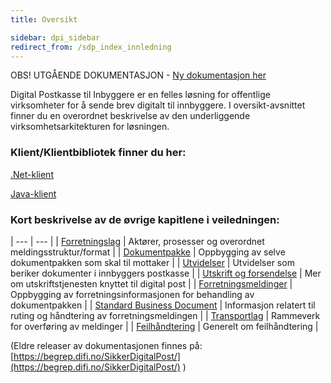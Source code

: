 ```yaml
---
title: Oversikt  

sidebar: dpi_sidebar
redirect_from: /sdp_index_innledning
---
```

OBS! UTGÅENDE DOKUMENTASJON - [Ny dokumentasjon her](/dpi_nyinfrastruktur.html)

Digital Postkasse til Inbyggere er en felles løsning for offentlige virksomheter for å sende brev digitalt til innbyggere. I oversikt-avsnittet finner du en overordnet beskrivelse av den underliggende virksomhetsarkitekturen for løsningen.

### Klient/Klientbibliotek finner du her:

[.Net-klient](http://difi.github.io/sikker-digital-post-klient-dotnet/v3.1/)

[Java-klient](http://difi.github.io/sikker-digital-post-klient-java/v5/) 

### Kort beskrivelse av de øvrige kapitlene i veiledningen:

| --- | --- |
| [Forretningslag]({{site.baseurl}}/resources/begrep/sikkerDigitalPost/forretningslag/) | Aktører, prosesser og overordnet meldingsstruktur/format |
| [Dokumentpakke]({{site.baseurl}}/resources/begrep/sikkerDigitalPost/forretningslag/Dokumentpakke/) | Oppbygging av selve dokumentpakken som skal til mottaker |
| [Utvidelser]({{site.baseurl}}/resources/begrep/sikkerDigitalPost/forretningslag/Utvidelser/) | Utvidelser som beriker dokumenter i innbyggers postkasse |
| [Utskrift og forsendelse]({{site.baseurl}}/resources/begrep/sikkerDigitalPost/utskrift/) | Mer om utskriftstjenesten knyttet til digital post |
| [Forretningsmeldinger]({{site.baseurl}}/resources/begrep/sikkerDigitalPost/meldinger/) | Oppbygging av forretningsinformasjonen for behandling av dokumentpakken |
| [Standard Business Document]({{site.baseurl}}/resources/begrep/sikkerDigitalPost/forretningslag/StandardBusinessDocument/) | Informasjon relatert til ruting og håndtering av forretningsmeldingen |
| [Transportlag]({{site.baseurl}}/resources/begrep/sikkerDigitalPost/transportlag/) | Rammeverk for overføring av meldinger |
| [Feilhåndtering]({{site.baseurl}}/resources/begrep/sikkerDigitalPost/feilhandtering/) | Generelt om feilhåndtering |

(Eldre releaser av dokumentasjonen finnes på: [https://begrep.difi.no/SikkerDigitalPost/](https://begrep.difi.no/SikkerDigitalPost/) )
